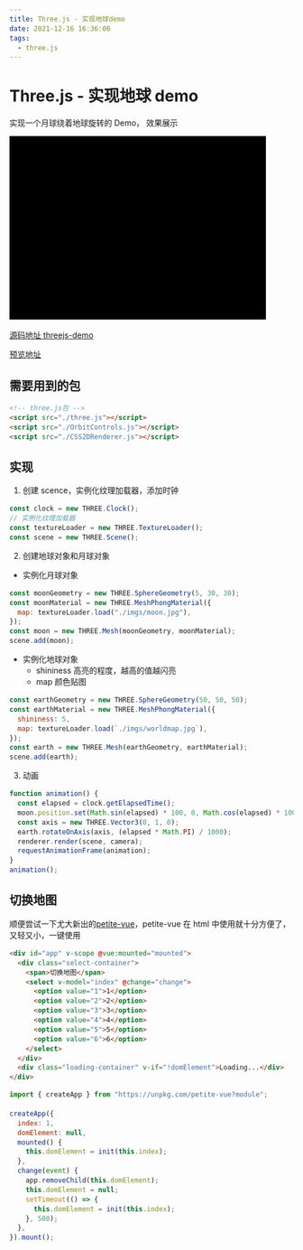 ```yaml
---
title: Three.js - 实现地球demo
date: 2021-12-16 16:36:00
tags:
  - three.js
---
```


# Three.js - 实现地球 demo

实现一个月球绕着地球旋转的 Demo， 效果展示

![地球](./images/threejs_earth.gif)

[源码地址 threejs-demo](https://github.com/shellingfordly/threejs-demo)

[预览地址](https://shellingfordly.github.io/threejs-demo/%E5%9C%B0%E7%90%83.html)

## 需要用到的包

```html
<!-- three.js包 -->
<script src="./three.js"></script>
<script src="./OrbitControls.js"></script>
<script src="./CSS2DRenderer.js"></script>
```

## 实现

1. 创建 scence，实例化纹理加载器，添加时钟

```js
const clock = new THREE.Clock();
// 实例化纹理加载器
const textureLoader = new THREE.TextureLoader();
const scene = new THREE.Scene();
```

2. 创建地球对象和月球对象

- 实例化月球对象

```js
const moonGeometry = new THREE.SphereGeometry(5, 30, 30);
const moonMaterial = new THREE.MeshPhongMaterial({
  map: textureLoader.load("./imgs/moon.jpg"),
});
const moon = new THREE.Mesh(moonGeometry, moonMaterial);
scene.add(moon);
```

- 实例化地球对象
  - shininess 高亮的程度，越高的值越闪亮
  - map 颜色贴图

```js
const earthGeometry = new THREE.SphereGeometry(50, 50, 50);
const earthMaterial = new THREE.MeshPhongMaterial({
  shininess: 5,
  map: textureLoader.load(`./imgs/worldmap.jpg`),
});
const earth = new THREE.Mesh(earthGeometry, earthMaterial);
scene.add(earth);
```

3. 动画

```js
function animation() {
  const elapsed = clock.getElapsedTime();
  moon.position.set(Math.sin(elapsed) * 100, 0, Math.cos(elapsed) * 100);
  const axis = new THREE.Vector3(0, 1, 0);
  earth.rotateOnAxis(axis, (elapsed * Math.PI) / 1000);
  renderer.render(scene, camera);
  requestAnimationFrame(animation);
}
animation();
```

## 切换地图

顺便尝试一下尤大新出的[petite-vue](https://github.com/vuejs/petite-vue)，petite-vue 在 html 中使用就十分方便了，又轻又小，一键使用

```html
<div id="app" v-scope @vue:mounted="mounted">
  <div class="select-container">
    <span>切换地图</span>
    <select v-model="index" @change="change">
      <option value="1">1</option>
      <option value="2">2</option>
      <option value="3">3</option>
      <option value="4">4</option>
      <option value="5">5</option>
      <option value="6">6</option>
    </select>
  </div>
  <div class="loading-container" v-if="!domElement">Loading...</div>
</div>
```

```js
import { createApp } from "https://unpkg.com/petite-vue?module";

createApp({
  index: 1,
  domElement: null,
  mounted() {
    this.domElement = init(this.index);
  },
  change(event) {
    app.removeChild(this.domElement);
    this.domElement = null;
    setTimeout(() => {
      this.domElement = init(this.index);
    }, 500);
  },
}).mount();
```
